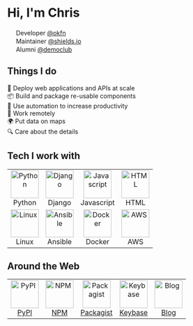 # Hi, I'm Chris

<a href="https://okfn.org/"><img src="https://chris48s.github.io/chris48s/img/okfn-256.png" width="16" height="16" /></a>
Developer [@okfn](https://okfn.org/)<br>
<a href="https://shields.io/"><img src="https://chris48s.github.io/chris48s/img/shields-256.png" width="16" height="16" /></a>
Maintainer [@shields.io](https://shields.io/)<br>
<a href="https://democracyclub.org.uk/"><img src="https://chris48s.github.io/chris48s/img/dc-240.png" width="16" height="16" /></a>
Alumni [@democlub](https://democracyclub.org.uk/)

## Things I do

🚀 Deploy web applications and APIs at scale<br>
📦 Build and package re-usable components<br>
🔧 Use automation to increase productivity<br>
💼 Work remotely<br>
🌍 Put data on maps<br>
🔍 Care about the details<br>

## Tech I work with

<table id="chris48s-tech">
  <tr>
    <td valign="top" style="text-align:center">
      <a href="#chris48s-tech"><img src="https://chris48s.github.io/chris48s/icons/python.svg" width="64" height="64" alt="Python" /></a>
      <br>Python
    </td>
    <td valign="top" style="text-align:center">
      <a href="#chris48s-tech"><img src="https://chris48s.github.io/chris48s/icons/djangoproject.svg" width="64" height="64" alt="Django" /></a>
      <br>Django
    </td>
    <td valign="top" style="text-align:center">
      <a href="#chris48s-tech"><img src="https://chris48s.github.io/chris48s/icons/javascript.svg" width="64" height="64" alt="Javascript" /></a>
      <br>Java&#8203;script
    </td>
    <td valign="top" style="text-align:center">
      <a href="#chris48s-tech"><img src="https://chris48s.github.io/chris48s/icons/html5.svg" width="64" height="64" alt="HTML" /></a>
      <br>HTML
    </td>
  </tr>
  <tr>
    <td valign="top" style="text-align:center">
      <a href="#chris48s-tech"><img src="https://chris48s.github.io/chris48s/icons/linux.svg" width="64" height="64" alt="Linux" /></a>
      <br>Linux
    </td>
    <td valign="top" style="text-align:center">
      <a href="#chris48s-tech"><img src="https://chris48s.github.io/chris48s/icons/ansible.svg" width="64" height="64" alt="Ansible" /></a>
      <br>Ansible
    </td>
    <td valign="top" style="text-align:center">
      <a href="#chris48s-tech"><img src="https://chris48s.github.io/chris48s/icons/docker.svg" width="64" height="64" alt="Docker" /></a>
      <br>Docker
    </td>
    <td valign="top" style="text-align:center">
      <a href="#chris48s-tech"><img src="https://chris48s.github.io/chris48s/icons/amazon_s3.svg" width="64" height="64" alt="AWS" /></a>
      <br>AWS
    </td>
  </tr>
</table>

## Around the Web

<table id="chris48s-web">
  <tr>
    <td valign="top" style="text-align:center">
      <a href="https://pypi.org/user/chris48s/">
        <img src="https://chris48s.github.io/chris48s/icons/python.svg" width="64" height="64" alt="PyPI" />
        <br>PyPI
      </a>
    </td>
    <td valign="top" style="text-align:center">
      <a href="https://www.npmjs.com/~chris48s">
        <img src="https://chris48s.github.io/chris48s/icons/npm.svg" width="64" height="64" alt="NPM" />
        <br>NPM
      </a>
    </td>
    <td valign="top" style="text-align:center">
      <a href="https://packagist.org/packages/chris48s/">
        <img src="https://chris48s.github.io/chris48s/icons/php.svg" width="64" height="64" alt="Packagist" />
        <br>Pack&#8203;agist
      </a>
    </td>
    <td valign="top" style="text-align:center">
      <a href="https://keybase.io/chris48s">
        <img src="https://chris48s.github.io/chris48s/icons/keybase.svg" width="64" height="64" alt="Keybase" />
        <br>Key&#8203;base
      </a>
    </td>
    <td valign="top" style="text-align:center">
      <a href="https://chris48s.github.io/blogmarks">
        <img src="https://chris48s.github.io/chris48s/icons/rss.svg" width="64" height="64" alt="Blog" />
        <br>Blog
      </a>
    </td>
  </tr>
</table>
